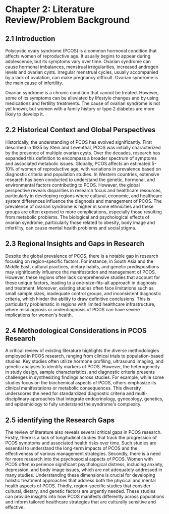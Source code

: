 # Chapter 2: Literature Review/Problem Background
## 2.1 Introduction
Polycystic ovary syndrome (PCOS) is a common hormonal condition that affects women of reproductive age. It usually begins to appear during adolescence, but its symptoms vary over time. Ovarian syndrome can cause hormonal imbalances, menstrual irregularities, increased androgen levels and ovarian cysts. Irregular menstrual cycles, usually accompanied by a lack of ovulation, can make pregnancy difficult. Ovarian syndrome is the main cause of infertility.

Ovarian syndrome is a chronic condition that cannot be treated. However, some of its symptoms can be alleviated by lifestyle changes and by using medications and fertility treatments. The cause of ovarian syndrome is not yet known, but women with a family history or type 2 diabetes are more likely to develop it.

## 2.2 Historical Context and Global Perspectives
Historically, the understanding of PCOS has evolved significantly. First described in 1935 by Stein and Leventhal, PCOS was initially characterized by the presence of multiple ovarian cysts. Over the decades, research has expanded this definition to encompass a broader spectrum of symptoms and associated metabolic issues. Globally, PCOS affects an estimated 5-10% of women of reproductive age, with variations in prevalence based on diagnostic criteria and population studies.
In Western countries, extensive research has been conducted to understand the genetic, hormonal, and environmental factors contributing to PCOS. However, the global perspective reveals disparities in research focus and healthcare resources, particularly in developing regions where cultural, economic, and healthcare system differences influence the diagnosis and management of PCOS.
The prevalence of ovarian syndrome is higher in some ethnicities and these groups are often exposed to more complications, especially those resulting from metabolic problems. The biological and psychological effects of ovarian syndrome, particularly those related to obesity, body image and infertility, can cause mental health problems and social stigma.

## 2.3 Regional Insights and Gaps in Research
Despite the global prevalence of PCOS, there is a notable gap in research focusing on region-specific factors. For instance, in South Asia and the Middle East, cultural practices, dietary habits, and genetic predispositions may significantly influence the manifestation and management of PCOS. However, these regions often lack comprehensive studies that account for these unique factors, leading to a one-size-fits-all approach in diagnosis and treatment.
Moreover, existing studies often face limitations such as small sample sizes, inadequate control groups, and inconsistent diagnostic criteria, which hinder the ability to draw definitive conclusions. This is particularly problematic in regions with limited healthcare infrastructure, where misdiagnosis or underdiagnosis of PCOS can have severe implications for women's health.
## 2.4 Methodological Considerations in PCOS Research
A critical review of existing literature highlights the diverse methodologies employed in PCOS research, ranging from clinical trials to population-based studies. Key studies often utilize hormone profiling, ultrasound imaging, and genetic analyses to identify markers of PCOS. However, the heterogeneity in study design, sample characteristics, and diagnostic criteria presents challenges in synthesizing findings across studies.
For example, while some studies focus on the biochemical aspects of PCOS, others emphasize its clinical manifestations or metabolic consequences. This diversity underscores the need for standardized diagnostic criteria and multi-disciplinary approaches that integrate endocrinology, gynecology, genetics, and epidemiology to fully understand the syndrome's complexity.
## 2.5 identifying the Research Gaps
The review of literature also reveals several critical gaps in PCOS research. Firstly, there is a lack of longitudinal studies that track the progression of PCOS symptoms and associated health risks over time. Such studies are essential to understand the long-term impacts of PCOS and the effectiveness of various management strategies.
Secondly, there is a need for more research into the psychosocial aspects of PCOS. Women with PCOS often experience significant psychological distress, including anxiety, depression, and body image issues, which are not adequately addressed in many studies. Understanding these dimensions is crucial for developing holistic treatment approaches that address both the physical and mental health aspects of PCOS.
Thirdly, region-specific studies that consider cultural, dietary, and genetic factors are urgently needed. These studies can provide insights into how PCOS manifests differently across populations and inform tailored healthcare strategies that are culturally sensitive and effective.


